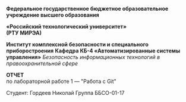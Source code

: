 **Федеральное государственное бюджетное образовательное учреждение высшего образования**

**«Российский технологический университет»**\
**(РТУ МИРЭА)**

**Институт комплексной безопасности и специального приборостроения**
**Кафедра КБ-4 «Автоматизированные системы управления»**
*Безопасность информационных технологий в правоохранительной сфере*

**ОТЧЕТ**\
по лабораторной работе 1 — "Работа с Git"

Студент: Гордеев Николай
Группа ББСО-01-17
